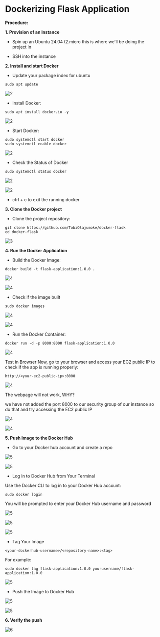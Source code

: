 # Dockerizing Flask Application

**Procedure:**

**1.	Provision of an Instance**


- Spin up an Ubuntu 24.04 t2.micro this is where we'll be doing the project in


- SSH into the instance


**2.	Install and start Docker**

- Update your package index for ubuntu

```
sudo apt update
```




![2](img/img1.png)



- Install Docker:

```
sudo apt install docker.io -y
```




![2](img/img2.png)



- Start Docker:

```
sudo systemctl start docker
sudo systemctl enable docker
```



![2](img/img3.png)




- Check the Status of Docker

```
sudo systemctl status docker
```



![2](img/img4.png)



![2](img/img5.png)




- ctrl + c to exit the running docker


**3.	Clone the Docker project**

- Clone the project repository:

```
git clone https://github.com/TobiOlajumoke/docker-flask
cd docker-flask
```



![3](img/img6.png)




**4.	Run the Docker Application**


- Build the Docker Image:


```
docker build -t flask-application:1.0.0 .
```


![4](img/img7.png)



![4](img/img8.png)


- Check if the image built


```
sudo docker images
```



![4](img/img9.png)




![4](img/img10.png)


- Run the Docker Container:

```
docker run -d -p 8000:8000 flask-application:1.0.0

```




![4](img/img12.png)




Test in Browser Now, go to your browser and access your EC2 public IP to check if the app is running properly:

```
http://<your-ec2-public-ip>:8000

```



![4](img/img13.png)



The webpage will not work, WHY?

we have not added the port 8000 to our security group of our instance so do that and try accessing the EC2 public IP



![4](img/img14.png)




![4](img/img15.png)




**5.	Push Image to the Docker Hub**



- Go to your Docker hub account and create a repo



![5](img/img16.png)



![5](img/img17.png)



- Log In to Docker Hub from Your Terminal

Use the Docker CLI to log in to your Docker Hub account:

```
sudo docker login

```

You will be prompted to enter your Docker Hub username and password



![5](img/img18.png)



![5](img/img19.png)



![5](img/img20.png)



- Tag Your Image

```
<your-dockerhub-username>/<repository-name>:<tag>
```


For example:

```
sudo docker tag flask-application:1.0.0 yourusername/flask-application:1.0.0

```





![5](img/img22.png)





- Push the Image to Docker Hub



![5](img/img23.png)




![5](img/img24.png)




**6.	Verify the push**



![6](img/img25.png)



